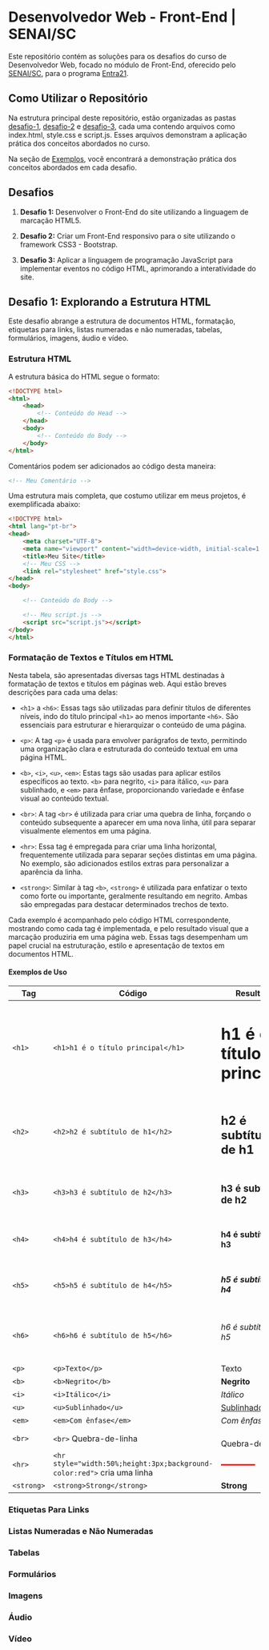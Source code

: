 # Desenvolvedor Web - Front-End | SENAI/SC

Este repositório contém as soluções para os desafios do curso de Desenvolvedor Web, focado no módulo de Front-End, oferecido pelo [SENAI/SC](https://cursos.sesisenai.org.br/), para o programa [Entra21](https://www.entra21.com.br/).

## Como Utilizar o Repositório

Na estrutura principal deste repositório, estão organizadas as pastas [desafio-1](/desafio-1/), [desafio-2](/desafio-2/) e [desafio-3](/desafio-3/), cada uma contendo arquivos como index.html, style.css e script.js. Esses arquivos demonstram a aplicação prática dos conceitos abordados no curso.

Na seção de [Exemplos](#exemplos), você encontrará a demonstração prática dos conceitos abordados em cada desafio.

## Desafios

1. **Desafio 1:** Desenvolver o Front-End do site utilizando a linguagem de marcação HTML5.

2. **Desafio 2:** Criar um Front-End responsivo para o site utilizando o framework CSS3 - Bootstrap.

3. **Desafio 3:** Aplicar a linguagem de programação JavaScript para implementar eventos no código HTML, aprimorando a interatividade do site.

## Desafio 1: Explorando a Estrutura HTML

Este desafio abrange a estrutura de documentos HTML, formatação, etiquetas para links, listas numeradas e não numeradas, tabelas, formulários, imagens, áudio e vídeo.

### Estrutura HTML

A estrutura básica do HTML segue o formato:

```html
<!DOCTYPE html>
<html>
	<head>
		<!-- Conteúdo do Head -->
	</head>
	<body>
		<!-- Conteúdo do Body -->
	</body>
</html>
```

Comentários podem ser adicionados ao código desta maneira:

```html
<!-- Meu Comentário -->
```

Uma estrutura mais completa, que costumo utilizar em meus projetos, é exemplificada abaixo:

```html
<!DOCTYPE html>
<html lang="pt-br">
<head>
    <meta charset="UTF-8">
    <meta name="viewport" content="width=device-width, initial-scale=1.0">
    <title>Meu Site</title>
    <!-- Meu CSS -->
    <link rel="stylesheet" href="style.css">
</head>
<body>

    <!-- Conteúdo do Body -->

    <!-- Meu script.js -->
    <script src="script.js"></script>
</body>
</html>
```

### Formatação de Textos e Títulos em HTML

Nesta tabela, são apresentadas diversas tags HTML destinadas à formatação de textos e títulos em páginas web. Aqui estão breves descrições para cada uma delas:

- `<h1>` a `<h6>`: Essas tags são utilizadas para definir títulos de diferentes níveis, indo do título principal `<h1>` ao menos importante `<h6>`. São essenciais para estruturar e hierarquizar o conteúdo de uma página.

- `<p>`: A tag `<p>` é usada para envolver parágrafos de texto, permitindo uma organização clara e estruturada do conteúdo textual em uma página HTML.

- `<b>`, `<i>`, `<u>`, `<em>`: Estas tags são usadas para aplicar estilos específicos ao texto. `<b>` para negrito, `<i>` para itálico, `<u>` para sublinhado, e `<em>` para ênfase, proporcionando variedade e ênfase visual ao conteúdo textual.

- `<br>`: A tag `<br>` é utilizada para criar uma quebra de linha, forçando o conteúdo subsequente a aparecer em uma nova linha, útil para separar visualmente elementos em uma página.

- `<hr>`: Essa tag é empregada para criar uma linha horizontal, frequentemente utilizada para separar seções distintas em uma página. No exemplo, são adicionados estilos extras para personalizar a aparência da linha.

- `<strong>`: Similar à tag `<b>`, `<strong>` é utilizada para enfatizar o texto como forte ou importante, geralmente resultando em negrito. Ambas são empregadas para destacar determinados trechos de texto.

Cada exemplo é acompanhado pelo código HTML correspondente, mostrando como cada tag é implementada, e pelo resultado visual que a marcação produziria em uma página web. Essas tags desempenham um papel crucial na estruturação, estilo e apresentação de textos em documentos HTML.

#### Exemplos de Uso

| Tag       | Código                                                                                      | Resultado                                |
| --------- | ------------------------------------------------------------------------------------------- | ---------------------------------------- |
| `<h1>`    | `<h1>h1 é o título principal</h1>`                                                          | <h1>h1 é o título principal</h1>         |
| `<h2>`    | `<h2>h2 é subtítulo de h1</h2>`                                                             | <h2>h2 é subtítulo de h1</h2>            |
| `<h3>`    | `<h3>h3 é subtítulo de h2</h3>`                                                             | <h3>h3 é subtítulo de h2</h3>            |
| `<h4>`    | `<h4>h4 é subtítulo de h3</h4>`                                                             | <h4>h4 é subtítulo de h3</h4>            |
| `<h5>`    | `<h5>h5 é subtítulo de h4</h5>`                                                             | <h5>h5 é subtítulo de h4</h5>            |
| `<h6>`    | `<h6>h6 é subtítulo de h5</h6>`                                                             | <h6>h6 é subtítulo de h5</h6>            |
| `<p>`     | `<p>Texto</p>`                                                                              | Texto                                    |
| `<b>`     | `<b>Negrito</b>`                                                                            | **Negrito**                              |
| `<i>`     | `<i>Itálico</i>`                                                                            | *Itálico*                                |
| `<u>`     | `<u>Sublinhado</u>`                                                                         | <u>Sublinhado</u>                        |
| `<em>`    | `<em>Com ênfase</em>`                                                                       | _Com ênfase_                             |
| `<br>`    | `<br>` Quebra-de-linha                                                                      | <br>Quebra-de-linha                      |
| `<hr>`    | `<hr style="width:50%;height:3px;background-color:red">` cria uma linha                     | <hr style="width:50%;height:3px;background-color:red">|
| `<strong>`| `<strong>Strong</strong>`                                                                   | **Strong**                               |


### Etiquetas Para Links

### Listas Numeradas e Não Numeradas

### Tabelas

### Formulários

### Imagens

### Áudio

### Vídeo
